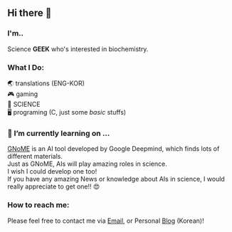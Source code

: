 ## Hi there 👋

### I'm..
Science **GEEK** who's interested in biochemistry.  

### What I Do:  
🌏  translations (ENG-KOR)  
🎮  gaming  
🧪 SCIENCE  
🖥️ programing (C, just some *basic* stuffs)  

### 🔭 I’m currently learning on ...
[GNoME](https://deepmind.google/discover/blog/millions-of-new-materials-discovered-with-deep-learning/) is an AI tool developed by Google Deepmind, which finds lots of different materials.  
Just as GNoME, AIs will play amazing roles in science.  
I wish I could develop one too!  
If you have any amazing News or knowledge about AIs in science, I would really appreciate to get one!! 😍  

### How to reach me:
Please feel free to contact me via [Email](mailto:briank9447@gmail.com), or Personal [Blog](https://blog.naver.com/soo0sleepy) (Korean)!
<!--
**Juicyburger1250/Juicyburger1250** is a ✨ _special_ ✨ repository because its `README.md` (this file) appears on your GitHub profile.

Here are some ideas to get you started:

- 🔭 I’m currently working on ...
- 🌱 I’m currently learning ...
- 👯 I’m looking to collaborate on ...
- 🤔 I’m looking for help with ...
- 💬 Ask me about ...

- 😄 Pronouns: ...
- ⚡ Fun fact: ...
-->
